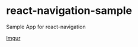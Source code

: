 # react-navigation-sample
Sample App for react-navigation

[Imgur](https://i.imgur.com/QIm3vqn.gif)
